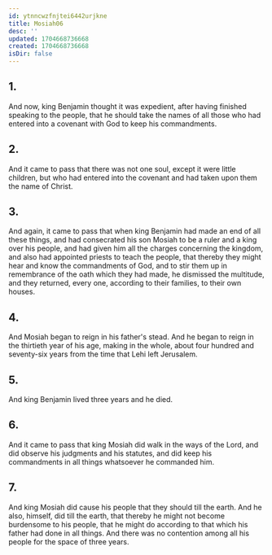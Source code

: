 ```yaml
---
id: ytnncwzfnjtei6442urjkne
title: Mosiah06
desc: ''
updated: 1704668736668
created: 1704668736668
isDir: false
---
```

## 1.
And now, king Benjamin thought it was expedient, after having finished speaking to the people, that he should take the names of all those who had entered into a covenant with God to keep his commandments.
## 2.
And it came to pass that there was not one soul, except it were little children, but who had entered into the covenant and had taken upon them the name of Christ.
## 3.
And again, it came to pass that when king Benjamin had made an end of all these things, and had consecrated his son Mosiah to be a ruler and a king over his people, and had given him all the charges concerning the kingdom, and also had appointed priests to teach the people, that thereby they might hear and know the commandments of God, and to stir them up in remembrance of the oath which they had made, he dismissed the multitude, and they returned, every one, according to their families, to their own houses.
## 4.
And Mosiah began to reign in his father's stead. And he began to reign in the thirtieth year of his age, making in the whole, about four hundred and seventy-six years from the time that Lehi left Jerusalem.
## 5.
And king Benjamin lived three years and he died.
## 6.
And it came to pass that king Mosiah did walk in the ways of the Lord, and did observe his judgments and his statutes, and did keep his commandments in all things whatsoever he commanded him.
## 7.
And king Mosiah did cause his people that they should till the earth. And he also, himself, did till the earth, that thereby he might not become burdensome to his people, that he might do according to that which his father had done in all things. And there was no contention among all his people for the space of three years.
